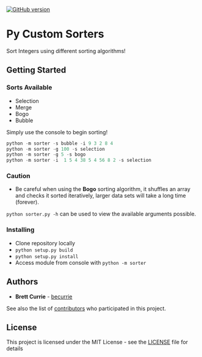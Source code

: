 [![GitHub version](https://badge.fury.io/gh/becurrie%2Fpy-custom-sorters.svg)](https://badge.fury.io/gh/becurrie%2Fpy-custom-sorters)

# Py Custom Sorters

Sort Integers using different sorting algorithms!

## Getting Started

### Sorts Available

- Selection
- Merge
- Bogo
- Bubble

Simply use the console to begin sorting!

```python
python -m sorter -s bubble -i 9 3 2 8 4
python -m sorter -g 100 -s selection
python -m sorter -g 5 -s bogo
python -m sorter -i  1 5 4 38 5 4 56 8 2 -s selection
```

### Caution
- Be careful when using the **Bogo** sorting algorithm, it shuffles
an array and checks it sorted iteratively, larger data sets will take a long time (forever).

```python sorter.py -h``` can be used to view the available arguments possible.

### Installing

- Clone repository locally
- ```python setup.py build```
- ```python setup.py install```
- Access module from console with ```python -m sorter```

## Authors

* **Brett Currie** - [becurrie](https://github.com/becurrie)

See also the list of [contributors](https://github.com/becurrie/py-custom-sorters/contributors) who participated in this project.

## License

This project is licensed under the MIT License - see the [LICENSE](LICENSE) file for details
